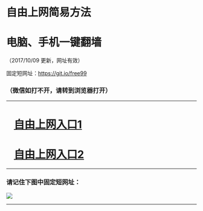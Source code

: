 ﻿# 自由上网简易方法

# 电脑、手机一键翻墙

（2017/10/09 更新，网址有效）

固定短网址：https://git.io/free99

### （微信如打不开，请转到浏览器打开）


***





# &nbsp;&nbsp; <a href="http://ft1141623526.fwq-tz-1001.info/fwqtz01.html?t=100900124730 " target="_blank">自由上网入口1</a>
# &nbsp;&nbsp; <a href="http://ft2339924017.fwq-tz-1002.info/fwqtz02.html?t=100900125289 " target="_blank">自由上网入口2</a>
***

### 请记住下图中固定短网址：

<img src="https://s3-us-west-2.amazonaws.com/fwq-1001/yjfq-20170905okok.png" /> 


***

